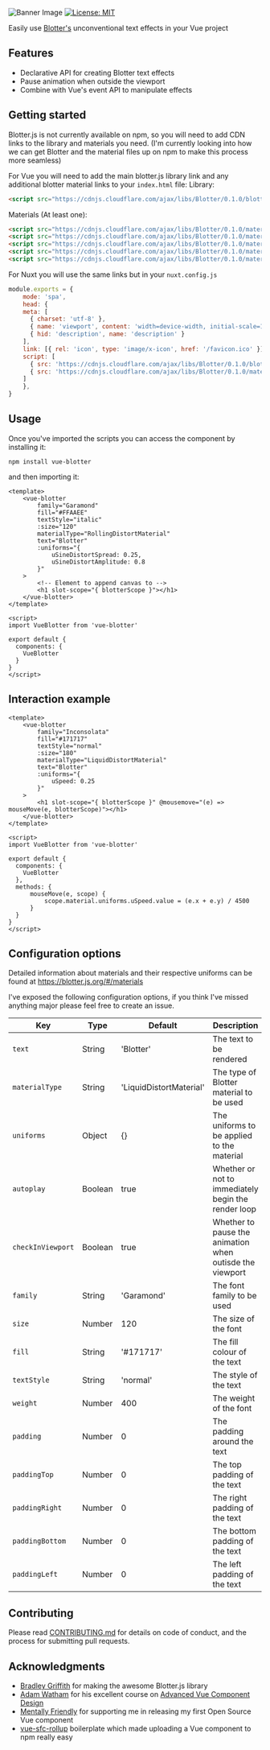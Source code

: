 ![Banner Image](https://user-images.githubusercontent.com/14939268/65938291-ed905600-e465-11e9-8a5c-a8a28f5a1181.png)
[![License: MIT](https://img.shields.io/badge/License-MIT-yellow.svg)](https://opensource.org/licenses/MIT)

Easily use [Blotter's](https://github.com/bradley/Blotter) unconventional text effects in your Vue project

## Features
- Declarative API for creating Blotter text effects
- Pause animation when outside the viewport
- Combine with Vue's event API to manipulate effects

## Getting started
Blotter.js is not currently available on npm, so you will need to add CDN links to the library and materials you need. (I'm currently looking into how we can get Blotter and the material files up on npm to make this process more seamless)

For Vue you will need to add the main blotter.js library link and any additional blotter material links to your `index.html` file:
Library:
```html
<script src="https://cdnjs.cloudflare.com/ajax/libs/Blotter/0.1.0/blotter.min.js"></script>
```
Materials (At least one):
```html
<script src="https://cdnjs.cloudflare.com/ajax/libs/Blotter/0.1.0/materials/channelSplitMaterial.min.js"></script>
<script src="https://cdnjs.cloudflare.com/ajax/libs/Blotter/0.1.0/materials/fliesMaterial.min.js"></script>
<script src="https://cdnjs.cloudflare.com/ajax/libs/Blotter/0.1.0/materials/liquidDistortMaterial.min.js"></script>
<script src="https://cdnjs.cloudflare.com/ajax/libs/Blotter/0.1.0/materials/rollingDistortMaterial.min.js"></script>
<script src="https://cdnjs.cloudflare.com/ajax/libs/Blotter/0.1.0/materials/slidingDoorMaterial.min.js"></script>
```

For Nuxt you will use the same links but in your `nuxt.config.js`
```js
module.exports = {
    mode: 'spa',
    head: {
    meta: [
      { charset: 'utf-8' },
      { name: 'viewport', content: 'width=device-width, initial-scale=1' },
      { hid: 'description', name: 'description' }
    ],
    link: [{ rel: 'icon', type: 'image/x-icon', href: '/favicon.ico' }],
    script: [
      { src: 'https://cdnjs.cloudflare.com/ajax/libs/Blotter/0.1.0/blotter.min.js' },
      { src: 'https://cdnjs.cloudflare.com/ajax/libs/Blotter/0.1.0/materials/rollingDistortMaterial.min.js' }
    ]
    },
}
```

## Usage
Once you've imported the scripts you can access the component by installing it:

`npm install vue-blotter`

and then importing it:

```vue
<template>
    <vue-blotter
        family="Garamond"
        fill="#FFAAEE"
        textStyle="italic"
        :size="120"
        materialType="RollingDistortMaterial"
        text="Blotter"
        :uniforms="{
            uSineDistortSpread: 0.25,
            uSineDistortAmplitude: 0.8
        }"
    >
        <!-- Element to append canvas to -->
        <h1 slot-scope="{ blotterScope }"></h1>
    </vue-blotter>
</template>

<script>
import VueBlotter from 'vue-blotter'

export default {
  components: {
    VueBlotter
  }
}
</script>
```

## Interaction example
```vue
<template>
    <vue-blotter
        family="Inconsolata"
        fill="#171717"
        textStyle="normal"
        :size="180"
        materialType="LiquidDistortMaterial"
        text="Blotter"
        :uniforms="{
            uSpeed: 0.25
        }"
    >
        <h1 slot-scope="{ blotterScope }" @mousemove="(e) => mouseMove(e, blotterScope)"></h1>
    </vue-blotter>
</template>

<script>
import VueBlotter from 'vue-blotter'

export default {
  components: {
    VueBlotter
  },
  methods: {
      mouseMove(e, scope) {
          scope.material.uniforms.uSpeed.value = (e.x + e.y) / 4500
      }
  }
}
</script>
```

## Configuration options

Detailed information about materials and their respective uniforms can be found at https://blotter.js.org/#/materials

I've exposed the following configuration options, if you think I've missed anything major please feel free to create an issue.

| Key | Type | Default | Description |
|--|--|--|--|
| `text` | String | 'Blotter' | The text to be rendered |
| `materialType` | String | 'LiquidDistortMaterial' | The type of Blotter material to be used |
| `uniforms` | Object | {} | The uniforms to be applied to the material |
| `autoplay` | Boolean | true | Whether or not to immediately begin the render loop |
| `checkInViewport` | Boolean | true | Whether to pause the animation when outisde the viewport |
| `family` | String | 'Garamond' | The font family to be used |
| `size` | Number | 120 | The size of the font |
| `fill` | String | '#171717' | The fill colour of the text |
| `textStyle` | String | 'normal' | The style of the text |
| `weight` | Number | 400 | The weight of the font |
| `padding` | Number | 0 | The padding around the text |
| `paddingTop` | Number | 0 | The top padding of the text |
| `paddingRight` | Number | 0 | The right padding of the text |
| `paddingBottom` | Number | 0 | The bottom padding of the text |
| `paddingLeft` | Number | 0 | The left padding of the text |

## Contributing
Please read [CONTRIBUTING.md](https://github.com/arapl3y/vue-blotter/CONTRIBUTING.md) for details on code of conduct, and the process for submitting pull requests.

## Acknowledgments
- [Bradley Griffith](http://bradley.computer/) for making the awesome Blotter.js library
- [Adam Watham](https://adamwathan.me/) for his excellent course on [Advanced Vue Component Design](https://adamwathan.me/advanced-vue-component-design/)
- [Mentally Friendly](https://mentallyfriendly.com) for supporting me in releasing my first Open Source Vue component
- [vue-sfc-rollup](https://github.com/team-innovation/vue-sfc-rollup) boilerplate which made uploading a Vue component to npm really easy